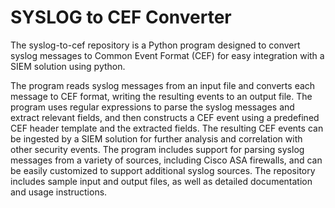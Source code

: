 # SYSLOG to CEF Converter
The syslog-to-cef repository is a Python program designed to convert syslog messages to Common Event Format (CEF) for easy integration with a SIEM solution using python.

The program reads syslog messages from an input file and converts each message to CEF format, writing the resulting events to an output file. The program uses regular expressions to parse the syslog messages and extract relevant fields, and then constructs a CEF event using a predefined CEF header template and the extracted fields. The resulting CEF events can be ingested by a SIEM solution for further analysis and correlation with other security events. The program includes support for parsing syslog messages from a variety of sources, including Cisco ASA firewalls, and can be easily customized to support additional syslog sources. The repository includes sample input and output files, as well as detailed documentation and usage instructions.
